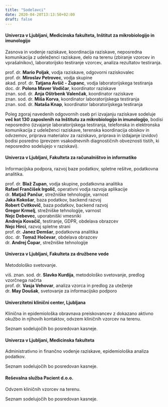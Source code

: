 ```yaml
---
title: "Sodelavci"
date: 2020-04-20T13:13:50+02:00
draft: false
---
```


#### Univerza v Ljubljani, Medicinska fakulteta, Inštitut za mikrobiologijo in imunologijo
Zasnova in vodenje raziskave, koordinacija raziskave, neposredna komunikacija z udeleženci raziskave, delo na terenu (zbiranje vzorcev in vprašalnikov), laboratorijsko testiranje vzorcev, analiza rezultatov testiranja.

prof. dr. **Mario Poljak**, vodja raziskave, odgovorni raziskovalec\
prof. dr. **Miroslav Petrovec**, vodja skupine\
akad. prof. dr. **Tatjana Avšič - Županc**, vodja laboratorijskega testiranja\
doc. dr. **Polona Maver Vodičar**, koordinator raziskave\
znan. sod. dr. **Anja Oštrbenk Valenčak**, koordinator raziskave\
znan. sod. dr. **Miša Korva**, koordinator laboratorijskega testiranja\
znan. sod. dr. **Nataša Knap**, koordinator laboratorijskega testiranja

Poleg zgoraj navedenih odgovornih oseb pri izvajanju raziskave sodeluje **več kot 130 zaposlenih na Inštitutu za mikrobiologijo in imunologijo**, bodisi neposredno (izvajanje laboratorijskega testiranja, telefonska in elektronska komunikacija z udeleženci raziskave, terenska koordinacija obiskov in odvzemov, priprava materialov za raziskavo, priprava in izdajanje izvidov) bodisi posredno (prevzem vsakodnevnih diagnostičnih obveznosti tistih, ki neposredno sodelujejo v raziskavi).

#### Univerza v Ljubljani, Fakulteta za računalništvo in informatiko
Informacijska podpora, razvoj baze podatkov, spletne rešitve, podatkovna analitika.

prof. dr. **Blaž Zupan**, vodja skupine, podatkovna analitika\
**Rafael Frančišek Irgolič**, operativni vodja razvoja aplikacije\
dr. **Matjaž Pančur**, strežniške tehnologije, varnost\
**Jaka Kokošar**, baza podatkov, backend razvoj\
**Robert Cvitkovič**, baza podatkov, backend razvoj\
**Gregor Krmelj**, strežniške tehnologije, varnost\
**Nejc Debevec**, uporabniški vmesniki\
**Andreja Kovačič**, testiranje, GDPR, obdelava obrazcev\
**Nejc Hirci**, razvoj spletne strani\
prof. dr. **Janez Demšar**, podatkovna analitika\
doc. dr. **Tomaž Hočevar**, obdelava obrazcev\
dr. **Andrej Čopar**, strežniške tehnologije

#### Univerza v Ljubljani, Fakulteta za družbene vede
Metodološko svetovanje.

viš. znan. sod. dr. **Slavko Kurdija**, metodološko svetovanje, predlog vzorčnega načrta\
prof. dr. **Vasja Vehovar**, analiza vzorca in predlog za uteženje\
dr. **May Doušak**, svetovanje za informacijsko podporo

#### Univerzitetni klinični center, Ljubljana
Klinična in epidemiološka obravnava preiskovancev z dokazano aktivno okužbo in njihovih kontaktov, odvzem kliničnih vzorcev na terenu.

Seznam sodelujočih bo posredovan kasneje.

#### Univerza v Ljubljani, Medicinska fakulteta
Administrativno in finančno vodenje raziskave, epidemiološka analiza podatkov.

Seznam sodelujočih bo posredovan kasneje.

#### Reševalna služba Pacient d.o.o.
Odvzem kliničnih vzorcev na terenu.

Seznam sodelujočih bo posredovan kasneje.
